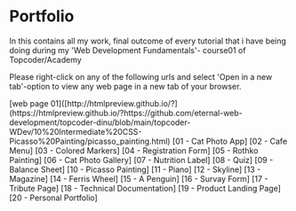 # Portfolio #
<p>In this contains all my work, final outcome of every tutorial that i have being doing during my 'Web Development Fundamentals'- course01 of Topcoder/Academy</p>
<p>Please right-click on any of the following urls and select 'Open in a new tab'-option to view any web page in a new tab of your browser.</p>
[web page 01]([http://htmlpreview.github.io/?](https://htmlpreview.github.io/?https://github.com/eternal-web-development/topcoder-dinu/blob/main/topcoder-WDev/10%20Intermediate%20CSS-Picasso%20Painting/picasso_painting.html)
[01 - Cat Photo App]
[02 - Cafe Menu]
[03 - Colored Markers]
[04 - Registration Form]
[05 - Rothko Painting]
[06 - Cat Photo Gallery]
[07 - Nutrition Label]
[08 - Quiz]
[09 - Balance Sheet]
[10 - Picasso Painting]
[11 - Piano]
[12 - Skyline]
[13 - Magazine]
[14 - Ferris Wheel]
[15 - A Penguin]
[16 - Survay Form]
[17 - Tribute Page]
[18 - Technical Documentation]
[19 - Product Landing Page]
[20 - Personal Portfolio]
